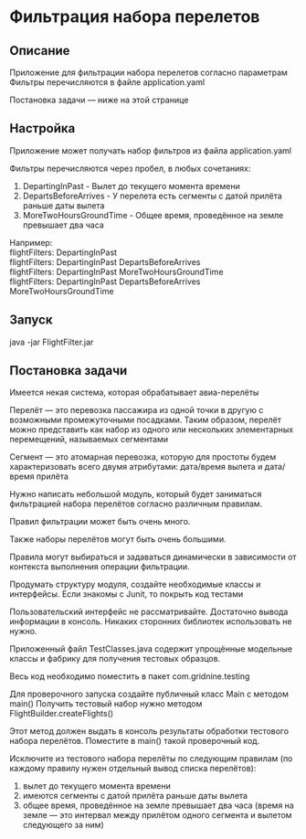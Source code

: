 # Фильтрация набора перелетов

## Описание 

Приложение для фильтрации набора перелетов согласно параметрам \
Фильтры перечисляются в файле application.yaml

Постановка задачи — ниже на этой странице

## Настройка

Приложение может получать набор фильтров из файла application.yaml

Фильтры перечисляются через пробел, в любых сочетаниях:
1. DepartingInPast - Вылет до текущего момента времени
2. DepartsBeforeArrives - У перелета есть сегменты с датой прилёта раньше даты вылета
3. MoreTwoHoursGroundTime - Общее время, проведённое на земле превышает два часа 

Например: \
flightFilters: DepartingInPast \
flightFilters: DepartingInPast DepartsBeforeArrives \
flightFilters: DepartingInPast MoreTwoHoursGroundTime \
flightFilters: DepartingInPast DepartsBeforeArrives MoreTwoHoursGroundTime

## Запуск

java -jar FlightFilter.jar

## Постановка задачи

Имеется некая система, которая обрабатывает авиа-перелёты
 
Перелёт — это перевозка пассажира из одной точки в другую с возможными промежуточными посадками. 
Таким образом, перелёт можно представить как набор из одного или нескольких элементарных перемещений, называемых сегментами
 
Сегмент — это атомарная перевозка, которую для простоты будем характеризовать всего двумя атрибутами: дата/время вылета и дата/время прилёта

Нужно написать небольшой модуль, который будет заниматься фильтрацией набора перелётов согласно различным правилам. 

Правил фильтрации может быть очень много. 

Также наборы перелётов могут быть очень большими. 

Правила могут выбираться и задаваться динамически в зависимости от контекста выполнения операции фильтрации.

Продумать структуру модуля, создайте необходимые классы и интерфейсы. 
Если знакомы с Junit, то покрыть код тестами

Пользовательский интерфейс не рассматривайте. Достаточно вывода информации в консоль.
Никаких сторонних библиотек использовать не нужно.

Приложенный файл TestClasses.java содержит упрощённые модельные классы и фабрику для получения тестовых образцов. 

Весь код необходимо поместить в пакет com.gridnine.testing

Для проверочного запуска создайте публичный класс Main c методом main() 
Получить тестовый набор нужно методом FlightBuilder.createFlights()

Этот метод должен выдать в консоль результаты обработки тестового набора перелётов. 
Поместите в main() такой проверочный код. 

Исключите из тестового набора перелёты по следующим правилам (по каждому правилу нужен отдельный вывод списка перелётов):
1.	вылет до текущего момента времени
2.	имеются сегменты с датой прилёта раньше даты вылета
3.	общее время, проведённое на земле превышает два часа (время на земле — это интервал между прилётом одного сегмента и вылетом следующего за ним)
